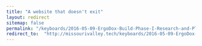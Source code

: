 ```yaml
---
title: "A website that doesn't exit"
layout: redirect
sitemap: false
permalink: "/keyboards/2016-05-09-ErgoDox-Build-Phase-I-Research-and-Planning"
redirect_to:  "http://missourivalley.tech/keyboards/2016-05-09-ErgoDox-Build-Phase-I-Research-and-Planning"
---
```

